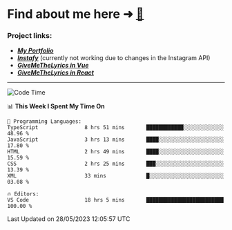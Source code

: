 # Find about me here ➜ [🧑](https://pauabella.dev)

### Project links:
- ***[My Portfolio](https://pauabella.dev)***
- ***[Instafy](https://instafy.me)*** (currently not working due to changes in the Instagram API)
- ***[GiveMeTheLyrics in Vue](https://lyrics.pauabella.dev)***
- ***[GiveMeTheLyrics in React](https://pauabella.dev/GiveMeTheLyrics)***

---
<!--START_SECTION:waka-->
![Code Time](http://img.shields.io/badge/Code%20Time-2%2C175%20hrs%2039%20mins-blue)

📊 **This Week I Spent My Time On** 

```text
💬 Programming Languages: 
TypeScript               8 hrs 51 mins       ████████████░░░░░░░░░░░░░   48.96 % 
JavaScript               3 hrs 13 mins       ████░░░░░░░░░░░░░░░░░░░░░   17.80 % 
HTML                     2 hrs 49 mins       ████░░░░░░░░░░░░░░░░░░░░░   15.59 % 
CSS                      2 hrs 25 mins       ███░░░░░░░░░░░░░░░░░░░░░░   13.39 % 
XML                      33 mins             █░░░░░░░░░░░░░░░░░░░░░░░░   03.08 % 

🔥 Editors: 
VS Code                  18 hrs 5 mins       █████████████████████████   100.00 % 
```


 Last Updated on 28/05/2023 12:05:57 UTC
<!--END_SECTION:waka-->
